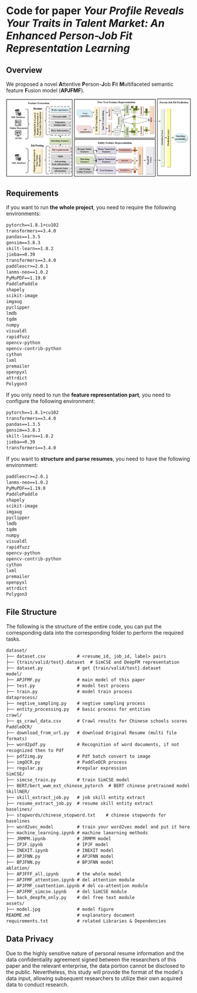 # Code for paper *Your Profile Reveals Your Traits in Talent Market: An Enhanced Person-Job Fit Representation Learning* 



## Overview

We proposed a novel **A**ttentive **P**erson-**J**ob **F**it **M**ultifaceted semantic feature **F**usion model (**APJFMF**).

![](asset/model.jpg)



## Requirements

if you want to run **the whole project**, you need to require the following environments:

```
pytorch==1.8.1+cu102
transformers==3.4.0
pandas==1.3.5
gensim==3.8.3
skilt-learn==1.0.2
jieba==0.39
transformers==3.4.0
paddleocr>=2.0.1
lanms-neo==1.0.2
PyMuPDF==1.19.0
PaddlePaddle
shapely
scikit-image
imgaug
pyclipper
lmdb
tqdm
numpy
visualdl
rapidfuzz
opencv-python
opencv-contrib-python
cython
lxml
premailer
openpyxl
attrdict
Polygon3
```

If you only need to run the **feature representation part**, you need to configure the following environment:
```
pytorch==1.8.1+cu102
transformers==3.4.0
pandas==1.3.5
gensim==3.8.3
skilt-learn==1.0.2
jieba==0.39
transformers==3.4.0
```

If you want to **structure and parse resumes**, you need to have the following environment:
```
paddleocr>=2.0.1
lanms-neo==1.0.2
PyMuPDF==1.19.0
PaddlePaddle
shapely
scikit-image
imgaug
pyclipper
lmdb
tqdm
numpy
visualdl
rapidfuzz
opencv-python
opencv-contrib-python
cython
lxml
premailer
openpyxl
attrdict
Polygon3
```


## File Structure

The following is the structure of the entire code, you can put the corresponding data into the corresponding folder to perform the required tasks.

```
dataset/
├── dataset.csv            # <resume_id, job_id, label> pairs
├── {train/valid/test}.dataset  # SimCSE and DeepFM representation
├── dataset.py             # get {train/valid/test}.dataset
model/
├── APJFMF.py              # main model of this paper
├── test.py                # model test process
├── train.py               # model train process
dataprocess/
├── negtive_sampling.py    # negtive sampling process
├── entity_processing.py   # basic process for entities
crawl/
├── qs_crawl_data.csv      # Crawl results for Chinese schools scores
PaddleOCR/
├── download_from_url.py   # download Original Resume (multi file formats)
├── word2pdf.py            # Recognition of word documents, if not recognized then to Pdf
├── pdf2img.py             # Pdf batch convert to image
├── imgOCR.py              # PaddleOCR process
├── regular.py             #regular expression
SimCSE/
├── simcse_train.py        # train SimCSE model
├── BERT/bert_wwm_ext_chinese_pytorch  # BERT chinese pretrained model
SkillNER/
├── skill_extract_job.py   # job skill entity extract
├── resume_extract_job.py  # resume skill entity extract
baselines/
├── stopwords/chinese_stopword.txt    # chinese stopwords for baselines
├── word2vec_model         # train your word2vec model and put it here
├── machine_learning.ipynb # machine laearning methods
├── JRMPM.ipynb            # JRMPM model
├── IPJF.ipynb             # IPJF model
├── INEXIT.ipynb           # INEXIT model
├── APJFNN.py              # APJFNN model
├── BPJFNN.py              # BPJFNN model
ablation/
├── APJFFF_all.ipynb       # the whole model
├── APJFMF_attention.ipynb # del attention module
├── APJFMF_coattention.ipynb # del co-attention module
├── APJFMF_simcse.ipynb    # del SimCSE module
├── back_deepfm_only.py    # del free text module
assets/
├── model.jpg              # model figure
README.md                  # explanatory document
requirements.txt           # related Libraries & Dependencies
```



## Data Privacy

Due to the highly sensitive nature of personal resume information and the data confidentiality agreement signed between the researchers of this paper and the relevant enterprise, the data portion cannot be disclosed to the public. Nevertheless, this study will provide the format of the model's data input, allowing subsequent researchers to utilize their own acquired data to conduct research.

